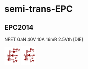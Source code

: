 # semi-trans-EPC

## EPC2014
NFET GaN 40V 10A 16mR 2.5Vth [DIE]

![EPC2014__1__1](/images/semi-trans-EPC__EPC2014__1__1.png?raw=true) 
![EPC2014__1__2](/images/semi-trans-EPC__EPC2014__1__2.png?raw=true) 


